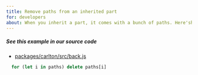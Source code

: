 ```yaml
---
title: Remove paths from an inherited part
for: developers
about: When you inherit a part, it comes with a bunch of paths. Here'show to remove them
---
```


<Note>

##### See this example in our source code

-   [packages/carlton/src/back.js](https://github.com/freesewing/freesewing/blob/8474477911daed3c383700ab29c9565883f16d66/packages/carlton/src/back.js#L62)

</Note>

```js
  for (let i in paths) delete paths[i]
```
